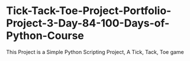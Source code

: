 # Tick-Tack-Toe-Project-Portfolio-Project-3-Day-84-100-Days-of-Python-Course
This Project is a Simple Python Scripting Project, A Tick, Tack, Toe game
